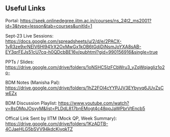 ## Useful Links

Portal: https://seek.onlinedegree.iitm.ac.in/courses/ns_24t2_ms2001?id=3&type=lesson&tab=courses&unitId=1

Sept-23 Live Sessions: https://docs.google.com/spreadsheets/u/2/d/e/2PACX-1vR3ze9xrNElV6HI941rX2OxMwGx1kOB6tGdjDiNsmJoYXA8sAB-EY3qrFEJs51cU7cq-h0QDcbBE16v/pubhtml?gid=990156916&single=true

PPTs / Slides: https://drive.google.com/drive/folders/1oNSHC5IzFCbWru3_yZqWqiagIiz1o2o-


BDM Notes (Manisha Pal): https://drive.google.com/drive/folders/1hZ2FOl4cYYPJJV3EYbyvq6JUvZsCwEZx


BDM Discussion Playlist: https://www.youtube.com/watch?v=8sOMpJOsyyM&list=PLDdL817bnEMogt4c48ppJaWPbrVtEncb5


Offical Link Sent by IITM (Mock QP, Week Summary): https://drive.google.com/drive/folders/1KzADTB-4CJaeHLG5bSVV94kdcKiyqkTZ


